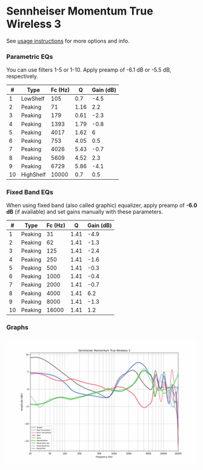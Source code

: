 # Sennheiser Momentum True Wireless 3
See [usage instructions](https://github.com/jaakkopasanen/AutoEq#usage) for more options and info.

### Parametric EQs
You can use filters 1-5 or 1-10. Apply preamp of -6.1 dB or -5.5 dB, respectively.

|   # | Type      |   Fc (Hz) |    Q |   Gain (dB) |
|-----|-----------|-----------|------|-------------|
|   1 | LowShelf  |       105 | 0.7  |        -4.5 |
|   2 | Peaking   |        71 | 1.16 |         2.2 |
|   3 | Peaking   |       179 | 0.61 |        -2.3 |
|   4 | Peaking   |      1393 | 1.79 |        -0.8 |
|   5 | Peaking   |      4017 | 1.62 |         6   |
|   6 | Peaking   |       753 | 4.05 |         0.5 |
|   7 | Peaking   |      4026 | 5.43 |        -0.7 |
|   8 | Peaking   |      5609 | 4.52 |         2.3 |
|   9 | Peaking   |      6729 | 5.86 |        -4.1 |
|  10 | HighShelf |     10000 | 0.7  |         0.5 |

### Fixed Band EQs
When using fixed band (also called graphic) equalizer, apply preamp of **-6.0 dB** (if available) and set gains manually with these parameters.

|   # | Type    |   Fc (Hz) |    Q |   Gain (dB) |
|-----|---------|-----------|------|-------------|
|   1 | Peaking |        31 | 1.41 |        -4.9 |
|   2 | Peaking |        62 | 1.41 |        -1.3 |
|   3 | Peaking |       125 | 1.41 |        -2.4 |
|   4 | Peaking |       250 | 1.41 |        -1.6 |
|   5 | Peaking |       500 | 1.41 |        -0.3 |
|   6 | Peaking |      1000 | 1.41 |        -0.4 |
|   7 | Peaking |      2000 | 1.41 |        -0.7 |
|   8 | Peaking |      4000 | 1.41 |         6.2 |
|   9 | Peaking |      8000 | 1.41 |        -1.3 |
|  10 | Peaking |     16000 | 1.41 |         1.2 |

### Graphs
![](./Sennheiser%20Momentum%20True%20Wireless%203.png)
